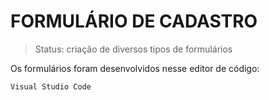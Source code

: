 # FORMULÁRIO DE CADASTRO #

> Status: criação de diversos tipos de formulários

Os formulários foram desenvolvidos nesse editor de código:

```
Visual Studio Code
```
